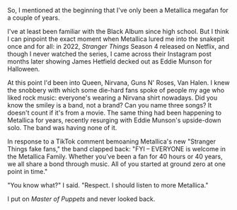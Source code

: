 So, I mentioned at the beginning that I've only been a Metallica megafan for a couple of years. 

I've at least been familiar with the Black Album since high school. But I think I can pinpoint the exact moment when Metallica lured me into the snakepit once and for all: in 2022, *Stranger Things* Season 4 released on Netflix, and though I never watched the series, I came across their Instagram post months later showing James Hetfield decked out as Eddie Munson for Halloween.    

At this point I'd been into Queen, Nirvana, Guns N' Roses, Van Halen. I knew the snobbery with which some die-hard fans spoke of people my age who liked rock music: everyone's wearing a Nirvana shirt nowadays. Did you know the smiley is a band, not a brand? Can you name three songs? It doesn't count if it's from a movie. The same thing had been happening to Metallica for years, recently resurging with Eddie Munson's upside-down solo. The band was having none of it.  

In response to a TikTok comment bemoaning Metallica's new "Stranger Things fake fans," the band clapped back: "FYI – EVERYONE is welcome in the Metallica Family. Whether you’ve been a fan for 40 hours or 40 years, we all share a bond through music. All of you started at ground zero at one point in time."

"You know what?" I said. "Respect. I should listen to more Metallica."   

I put on *Master of Puppets* and never looked back.